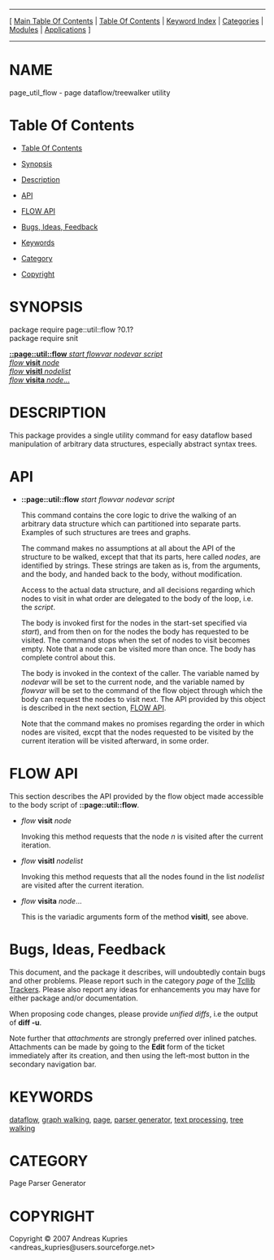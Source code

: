 
[//000000001]: # (page\_util\_flow \- Parser generator tools)
[//000000002]: # (Generated from file 'page\_util\_flow\.man' by tcllib/doctools with format 'markdown')
[//000000003]: # (Copyright &copy; 2007 Andreas Kupries <andreas\_kupries@users\.sourceforge\.net>)
[//000000004]: # (page\_util\_flow\(n\) 1\.0 tcllib "Parser generator tools")

<hr> [ <a href="../../../../toc.md">Main Table Of Contents</a> &#124; <a
href="../../../toc.md">Table Of Contents</a> &#124; <a
href="../../../../index.md">Keyword Index</a> &#124; <a
href="../../../../toc0.md">Categories</a> &#124; <a
href="../../../../toc1.md">Modules</a> &#124; <a
href="../../../../toc2.md">Applications</a> ] <hr>

# NAME

page\_util\_flow \- page dataflow/treewalker utility

# <a name='toc'></a>Table Of Contents

  - [Table Of Contents](#toc)

  - [Synopsis](#synopsis)

  - [Description](#section1)

  - [API](#section2)

  - [FLOW API](#section3)

  - [Bugs, Ideas, Feedback](#section4)

  - [Keywords](#keywords)

  - [Category](#category)

  - [Copyright](#copyright)

# <a name='synopsis'></a>SYNOPSIS

package require page::util::flow ?0\.1?  
package require snit  

[__::page::util::flow__ *start* *flowvar* *nodevar* *script*](#1)  
[*flow* __visit__ *node*](#2)  
[*flow* __visitl__ *nodelist*](#3)  
[*flow* __visita__ *node*\.\.\.](#4)  

# <a name='description'></a>DESCRIPTION

This package provides a single utility command for easy dataflow based
manipulation of arbitrary data structures, especially abstract syntax trees\.

# <a name='section2'></a>API

  - <a name='1'></a>__::page::util::flow__ *start* *flowvar* *nodevar* *script*

    This command contains the core logic to drive the walking of an arbitrary
    data structure which can partitioned into separate parts\. Examples of such
    structures are trees and graphs\.

    The command makes no assumptions at all about the API of the structure to be
    walked, except that that its parts, here called *nodes*, are identified by
    strings\. These strings are taken as is, from the arguments, and the body,
    and handed back to the body, without modification\.

    Access to the actual data structure, and all decisions regarding which nodes
    to visit in what order are delegated to the body of the loop, i\.e\. the
    *script*\.

    The body is invoked first for the nodes in the start\-set specified via
    *start*\), and from then on for the nodes the body has requested to be
    visited\. The command stops when the set of nodes to visit becomes empty\.
    Note that a node can be visited more than once\. The body has complete
    control about this\.

    The body is invoked in the context of the caller\. The variable named by
    *nodevar* will be set to the current node, and the variable named by
    *flowvar* will be set to the command of the flow object through which the
    body can request the nodes to visit next\. The API provided by this object is
    described in the next section, [FLOW API](#section3)\.

    Note that the command makes no promises regarding the order in which nodes
    are visited, excpt that the nodes requested to be visited by the current
    iteration will be visited afterward, in some order\.

# <a name='section3'></a>FLOW API

This section describes the API provided by the flow object made accessible to
the body script of __::page::util::flow__\.

  - <a name='2'></a>*flow* __visit__ *node*

    Invoking this method requests that the node *n* is visited after the
    current iteration\.

  - <a name='3'></a>*flow* __visitl__ *nodelist*

    Invoking this method requests that all the nodes found in the list
    *nodelist* are visited after the current iteration\.

  - <a name='4'></a>*flow* __visita__ *node*\.\.\.

    This is the variadic arguments form of the method __visitl__, see above\.

# <a name='section4'></a>Bugs, Ideas, Feedback

This document, and the package it describes, will undoubtedly contain bugs and
other problems\. Please report such in the category *page* of the [Tcllib
Trackers](http://core\.tcl\.tk/tcllib/reportlist)\. Please also report any ideas
for enhancements you may have for either package and/or documentation\.

When proposing code changes, please provide *unified diffs*, i\.e the output of
__diff \-u__\.

Note further that *attachments* are strongly preferred over inlined patches\.
Attachments can be made by going to the __Edit__ form of the ticket
immediately after its creation, and then using the left\-most button in the
secondary navigation bar\.

# <a name='keywords'></a>KEYWORDS

[dataflow](\.\./\.\./\.\./\.\./index\.md\#dataflow), [graph
walking](\.\./\.\./\.\./\.\./index\.md\#graph\_walking),
[page](\.\./\.\./\.\./\.\./index\.md\#page), [parser
generator](\.\./\.\./\.\./\.\./index\.md\#parser\_generator), [text
processing](\.\./\.\./\.\./\.\./index\.md\#text\_processing), [tree
walking](\.\./\.\./\.\./\.\./index\.md\#tree\_walking)

# <a name='category'></a>CATEGORY

Page Parser Generator

# <a name='copyright'></a>COPYRIGHT

Copyright &copy; 2007 Andreas Kupries <andreas\_kupries@users\.sourceforge\.net>
